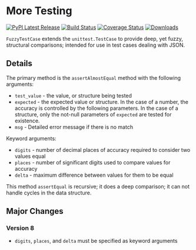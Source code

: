 # More Testing


[![PyPI Latest Release](https://img.shields.io/pypi/v/mo-testing.svg)](https://pypi.org/project/mo-testing/)
[![Build Status](https://github.com/klahnakoski/mo-testing/actions/workflows/build.yml/badge.svg?branch=master)](https://github.com/klahnakoski/mo-testing/actions/workflows/build.yml)
[![Coverage Status](https://coveralls.io/repos/github/klahnakoski/mo-testing/badge.svg?branch=dev)](https://coveralls.io/github/klahnakoski/mo-testing?branch=dev)
[![Downloads](https://static.pepy.tech/badge/mo-testing/month)](https://pepy.tech/project/mo-testing)


`FuzzyTestCase` extends the `unittest.TestCase` to provide deep, yet fuzzy, structural comparisons; intended for use in test cases dealing with JSON.


## Details

The primary method is the `assertAlmostEqual` method with the following arguments:

* `test_value` - the value, or structure being tested
* `expected` - the expected value or structure.  In the case of a number, the accuracy is controlled by the following parameters.  In the case of a structure, only the not-null parameters of `expected` are tested for existence.
* `msg` - Detailed error message if there is no match

Keyword arguments:
* `digits` - number of decimal places of accuracy required to consider two values equal
* `places` - number of significant digits used to compare values for accuracy
* `delta` - maximum difference between values for them to be equal

This method `assertEqual` is recursive; it does a deep comparison; it can not handle cycles in the data structure.

## Major Changes

### Version 8

* `digits`, `places`, and `delta` must be specified as keyword arguments
